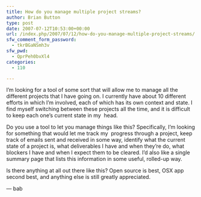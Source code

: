 ```yaml
---
title: How do you manage multiple project streams?
author: Brian Button
type: post
date: 2007-07-12T10:53:00+00:00
url: /index.php/2007/07/12/how-do-you-manage-multiple-project-streams/
sfw_comment_form_password:
  - tkrBGaNSmh3v
sfw_pwd:
  - QprPeh0bvXl4
categories:
  - 110

---
```

I&#8217;m looking for a tool of some sort that will allow me to manage all the different projects that I have going on. I currently have about 10 different efforts in which I&#8217;m involved, each of which has its own context and state. I find myself switching between these projects all the time, and it is difficult to keep each one&#8217;s current state in my&nbsp; head.

Do you use a tool to let you manage things like this? Specifically, I&#8217;m looking for something that would let me track my&nbsp; progress through a project, keep track of emails sent and received in some way, identify what the current state of a project is, what deliverables I have and when they&#8217;re do, what blockers I have and when I expect them to be cleared. I&#8217;d also like a single summary page that lists this information in some useful, rolled-up way.

Is there anything at all out there like this? Open source is best, OSX app second best, and anything else is still greatly appreciated.

&#8212; bab